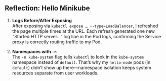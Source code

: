 ## Reflection: Hello Minikube

1. **Logs Before/After Exposing**  
   After exposing via `kubectl expose … --type=LoadBalancer`, I refreshed the page multiple times at the URL. Each refresh generated one new “Started HTTP server…” log line in the Pod logs, confirming the Service proxy is correctly routing traffic to my Pod.

2. **Namespaces with `-n`**  
   The `-n kube-system` flag tells `kubectl` to look in the `kube-system` namespace instead of `default`. That’s why my `hello-node` pods (in `default`) didn’t show up there—namespace isolation keeps system resources separate from user workloads.